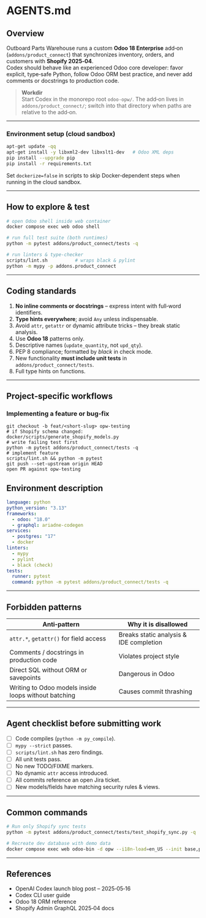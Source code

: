 # AGENTS.md

## Overview

Outboard Parts Warehouse runs a custom **Odoo 18 Enterprise** add‑on (`addons/product_connect`) that synchronizes
inventory, orders, and customers with **Shopify 2025‑04**.  
Codex should behave like an experienced Odoo core developer: favor explicit, type‑safe Python, follow Odoo ORM best
practice, and never add comments or docstrings to production code.

> **Workdir**  
> Start Codex in the monorepo root `odoo-opw/`. The add‑on lives in `addons/product_connect/`; switch into that
> directory when paths are relative to the add‑on.

---

### Environment setup (cloud sandbox)

```bash
apt-get update -qq
apt-get install -y libxml2-dev libxslt1-dev   # Odoo XML deps
pip install --upgrade pip
pip install -r requirements.txt
```

Set `dockerize=false` in scripts to skip Docker‑dependent steps when running in the cloud sandbox.

---

## How to explore & test

```bash
# open Odoo shell inside web container
docker compose exec web odoo shell

# run full test suite (both runtimes)
python -m pytest addons/product_connect/tests -q

# run linters & type‑checker
scripts/lint.sh          # wraps black & pylint
python -m mypy -p addons.product_connect
```

---

## Coding standards

1. **No inline comments or docstrings** – express intent with full‑word identifiers.
2. **Type hints everywhere**; avoid `Any` unless indispensable.
3. Avoid `attr`, `getattr` or dynamic attribute tricks – they break static analysis.
4. Use **Odoo 18** patterns only.
5. Descriptive names (`update_quantity`, not `upd_qty`).
6. PEP 8 compliance; formatted by *black* in check mode.
7. New functionality **must include unit tests** in `addons/product_connect/tests`.
8. Full type hints on functions.

---

## Project‑specific workflows

### Implementing a feature or bug‑fix

```
git checkout -b feat/<short‑slug> opw-testing
# if Shopify schema changed:
docker/scripts/generate_shopify_models.py
# write failing test first
python -m pytest addons/product_connect/tests -q
# implement feature
scripts/lint.sh && python -m pytest
git push --set-upstream origin HEAD
open PR against opw-testing
```

## Environment description

```yaml
language: python
python_version: "3.13"
frameworks:
  - odoo: "18.0"
  - graphql: ariadne-codegen
services:
  - postgres: "17"
  - docker
linters:
  - mypy
  - pylint
  - black (check)
tests:
  runner: pytest
  command: python -m pytest addons/product_connect/tests -q
```

---

## Forbidden patterns

| Anti‑pattern                                         | Why it is disallowed                    |
|------------------------------------------------------|-----------------------------------------|
| `attr.*`, `getattr()` for field access               | Breaks static analysis & IDE completion |
| Comments / docstrings in production code             | Violates project style                  |
| Direct SQL without ORM or savepoints                 | Dangerous in Odoo                       |
| Writing to Odoo models inside loops without batching | Causes commit thrashing                 |

---

## Agent checklist before submitting work

- [ ] Code compiles (`python -m py_compile`).
- [ ] `mypy --strict` passes.
- [ ] `scripts/lint.sh` has zero findings.
- [ ] All unit tests pass.
- [ ] No new TODO/FIXME markers.
- [ ] No dynamic `attr` access introduced.
- [ ] All commits reference an open Jira ticket.
- [ ] New models/fields have matching security rules & views.

---

## Common commands

```bash
# Run only Shopify sync tests
python -m pytest addons/product_connect/tests/test_shopify_sync.py -q

# Recreate dev database with demo data
docker compose exec web odoo-bin -d opw --i18n-load=en_US --init base,product_connect --stop-after-init
```

---

## References

* OpenAI Codex launch blog post – 2025‑05‑16
* Codex CLI user guide
* Odoo 18 ORM reference
* Shopify Admin GraphQL 2025‑04 docs  

